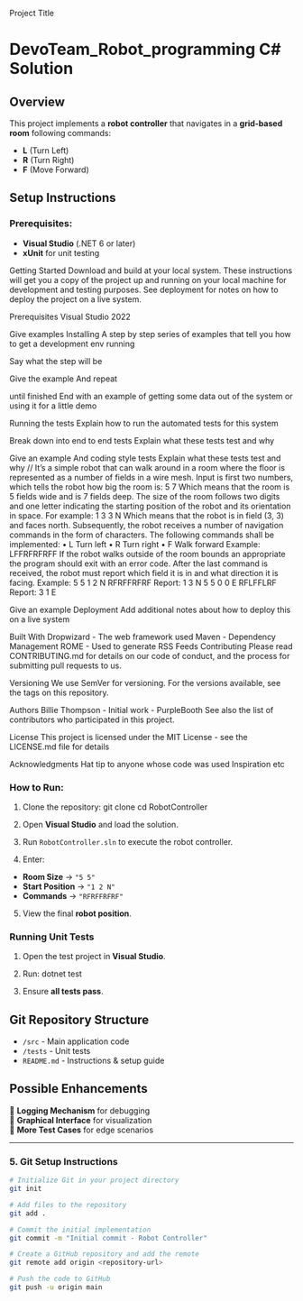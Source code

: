 Project Title
# DevoTeam_Robot_programming C# Solution

## Overview
This project implements a **robot controller** that navigates in a **grid-based room** following commands:
- **L** (Turn Left)
- **R** (Turn Right)
- **F** (Move Forward)

## Setup Instructions
### Prerequisites:
- **Visual Studio** (.NET 6 or later)
- **xUnit** for unit testing









Getting Started
Download and build at your local system.
These instructions will get you a copy of the project up and running on your local machine for development and testing purposes. See deployment for notes on how to deploy the project on a live system.

Prerequisites
Visual Studio 2022

Give examples
Installing
A step by step series of examples that tell you how to get a development env running

Say what the step will be

Give the example
And repeat

until finished
End with an example of getting some data out of the system or using it for a little demo

Running the tests
Explain how to run the automated tests for this system

Break down into end to end tests
Explain what these tests test and why

Give an example
And coding style tests
Explain what these tests test and why
//
It’s a simple robot that can walk around in a room where the floor is represented as a number of fields in a
wire mesh. Input is first two numbers, which tells the robot how big the room is:
5 7
Which means that the room is 5 fields wide and is 7 fields deep.
The size of the room follows two digits and one letter indicating the starting
position of the robot and its orientation in space. For example:
1
3 3 N
Which means that the robot is in field (3, 3) and faces north. Subsequently, the
robot receives a number of navigation commands in the form of characters. The
following commands shall be implemented:
• L Turn left
• R Turn right
• F Walk forward
Example:
LFFRFRFRFF
If the robot walks outside of the room bounds an appropriate the program should
exit with an error code.
After the last command is received, the robot must report which field it is in
and what direction it is facing.
Example:
5 5
1 2 N
RFRFFRFRF
Report: 1 3 N
5 5
0 0 E
RFLFFLRF
Report: 3 1 E


Give an example
Deployment
Add additional notes about how to deploy this on a live system

Built With
Dropwizard - The web framework used
Maven - Dependency Management
ROME - Used to generate RSS Feeds
Contributing
Please read CONTRIBUTING.md for details on our code of conduct, and the process for submitting pull requests to us.

Versioning
We use SemVer for versioning. For the versions available, see the tags on this repository.

Authors
Billie Thompson - Initial work - PurpleBooth
See also the list of contributors who participated in this project.

License
This project is licensed under the MIT License - see the LICENSE.md file for details

Acknowledgments
Hat tip to anyone whose code was used
Inspiration
etc


### How to Run:
1. Clone the repository:
git clone <repository-url> cd RobotController

2. Open **Visual Studio** and load the solution.
3. Run `RobotController.sln` to execute the robot controller.
4. Enter:
- **Room Size** → `"5 5"`
- **Start Position** → `"1 2 N"`
- **Commands** → `"RFRFFRFRF"`
5. View the final **robot position**.

### Running Unit Tests
1. Open the test project in **Visual Studio**.
2. Run:
dotnet test

3. Ensure **all tests pass**.

## Git Repository Structure
- `/src` - Main application code
- `/tests` - Unit tests
- `README.md` - Instructions & setup guide

## Possible Enhancements
🔹 **Logging Mechanism** for debugging  
🔹 **Graphical Interface** for visualization  
🔹 **More Test Cases** for edge scenarios  

---

### **5. Git Setup Instructions**
```sh
# Initialize Git in your project directory
git init

# Add files to the repository
git add .

# Commit the initial implementation
git commit -m "Initial commit - Robot Controller"

# Create a GitHub repository and add the remote
git remote add origin <repository-url>

# Push the code to GitHub
git push -u origin main
